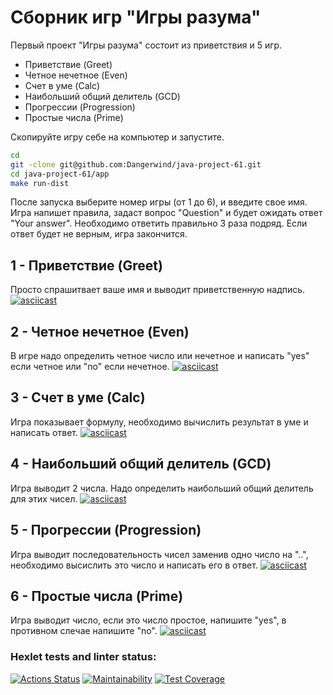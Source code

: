 # Сборник игр "Игры разума"
Первый проект "Игры разума" состоит из приветствия и 5 игр.
* Приветствие (Greet) 
* Четное нечетное (Even)  
* Счет в уме (Calc) 
* Наибольший общий делитель (GCD)
* Прогрессии (Progression)
* Простые числа (Prime) 

Скопируйте игру себе на компьютер и запустите.
```bash
cd
git -clone git@github.com:Dangerwind/java-project-61.git
cd java-project-61/app
make run-dist
```
После запуска выберите номер игры (от 1 до 6), и введите свое имя. Игра напишет правила, задаст вопрос "Question" и будет ожидать ответ "Your answer". 
Необходимо ответить правильно 3 раза подряд. Если ответ будет не верным, игра закончится. 
 
## 1 - Приветствие (Greet)
Просто спрашитвает ваше имя и выводит приветственную надпись.
[![asciicast](https://asciinema.org/a/bHOX2jOcdUgGz6jxPVO1c1hYT.svg)](https://asciinema.org/a/bHOX2jOcdUgGz6jxPVO1c1hYT)

## 2 - Четное нечетное (Even)
В игре надо определить четное число или нечетное и написать "yes" если четное 
или "no" если нечетное.
[![asciicast](https://asciinema.org/a/r7SCzcJN1jJFdQWlQje1DFraE.svg)](https://asciinema.org/a/r7SCzcJN1jJFdQWlQje1DFraE)

## 3 - Счет в уме (Calc) 
Игра показывает формулу, необходимо вычислить результат в уме и написать ответ.
[![asciicast](https://asciinema.org/a/lEMIdsFCspRhoUBVsABD4cJG5.svg)](https://asciinema.org/a/lEMIdsFCspRhoUBVsABD4cJG5)

## 4 - Наибольший общий делитель (GCD)
Игра выводит 2 числа. Надо определить наибольший общий делитель для этих чисел.
[![asciicast](https://asciinema.org/a/X3uewFPXKpWcA7MSZLW0Sc8Pj.svg)](https://asciinema.org/a/X3uewFPXKpWcA7MSZLW0Sc8Pj)

## 5 - Прогрессии (Progression)
Игра выводит последовательность чисел заменив одно число на "..", 
необходимо высислить это число и написать его в ответ. 
[![asciicast](https://asciinema.org/a/xp2DFGhoDr1IcYobvlSnEvn09.svg)](https://asciinema.org/a/xp2DFGhoDr1IcYobvlSnEvn09)

## 6 - Простые числа (Prime)
Игра выводит число, если это число простое, напишите "yes", 
в противном слечае напишите "no".
[![asciicast](https://asciinema.org/a/mEIJG7Rq91StAty1SVUrZtXlW.svg)](https://asciinema.org/a/mEIJG7Rq91StAty1SVUrZtXlW)

### Hexlet tests and linter status:
[![Actions Status](https://github.com/Dangerwind/java-project-61/actions/workflows/hexlet-check.yml/badge.svg)](https://github.com/Dangerwind/java-project-61/actions)
[![Maintainability](https://api.codeclimate.com/v1/badges/36e7d961c2390365fad9/maintainability)](https://codeclimate.com/github/Dangerwind/java-project-61/maintainability)
[![Test Coverage](https://api.codeclimate.com/v1/badges/36e7d961c2390365fad9/test_coverage)](https://codeclimate.com/github/Dangerwind/java-project-61/test_coverage)

